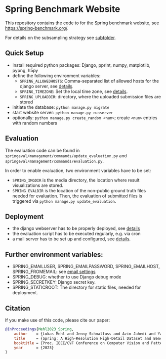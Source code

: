 
# Spring Benchmark Website

This repository contains the code to for the Spring benchmark website, see https://spring-benchmark.org/.

For details on the subsampling strategy see [subfolder](subsampling/README.md).

## Quick Setup

- Install required python packages: Django, pprint, numpy, matplotlib, pypng, h5py
- define the following environment variables:
    - `SPRING_ALLOWEDHOSTS`: Comma-separated list of allowed hosts for the django server, see [details](https://docs.djangoproject.com/en/4.1/ref/settings/#allowed-hosts).
    - `SPRING_TIMEZONE`: Set the local time zone, see [details](https://docs.djangoproject.com/en/4.1/ref/settings/#time-zone).
    - `SPRING_UPLOADDIR`: directory, where the uploaded submission files are stored
- initiate the database: `python manage.py migrate`
- start website server: `python manage.py runserver`
- optionally: `python manage.py create_random <num>`; create `<num>` entries with random numbers


## Evaluation
The evaluation code can be found in `springeval/management/commands/update_evaluation.py` and `springeval/management/commands/evaluation.py`.

In order to enable evaluation, two environment variables have to be set:
- `SPRING_IMGDIR` is the media directory, the location where result visualizations are stored.
- `SPRING_EVALDIR` is the location of the non-public ground truth files needed for evaluation.
Then, the evaluation of submitted files is triggered via `python manage.py update_evaluation`.

## Deployment
- the django webserver has to be properly deployed, see [details](https://docs.djangoproject.com/en/4.1/howto/deployment/)
- the evaluation script has to be executed regularly, e.g. via cron
- a mail server has to be set up and configured, see [details](https://docs.djangoproject.com/en/4.1/topics/email/).


## Further environment variables:
- SPRING_EMAILUSER, SPRING_EMAILPASSWORD, SPRING_EMAILHOST, SPRING_FROMEMAIL: see [email settings](https://docs.djangoproject.com/en/4.1/topics/email/)
- SPRING_DEBUG: whether to use Django debug mode
- SPRING_SECRETKEY: Django secret key.
- SPRING_STATICROOT: The directory for static files, needed for deployment.

## Citation
If you make use of this code, please cite our paper:
```bibtex
@InProceedings{Mehl2023_Spring,
    author    = {Lukas Mehl and Jenny Schmalfuss and Azin Jahedi and Yaroslava Nalivayko and Andr\'es Bruhn},
    title     = {Spring: A High-Resolution High-Detail Dataset and Benchmark for Scene Flow, Optical Flow and Stereo},
    booktitle = {Proc. IEEE/CVF Conference on Computer Vision and Pattern Recognition (CVPR)},
    year      = {2023}
}
```
